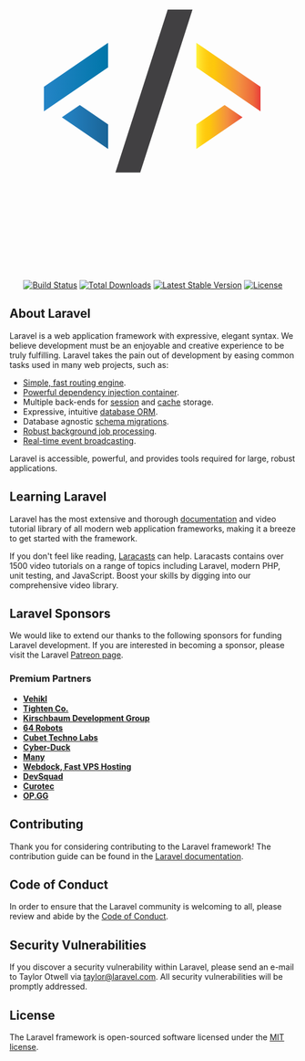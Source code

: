 <p align="center"><a href="https://costanoticias.com/dashboard" target="_blank">
<svg version="1.1" id="Layer_2" xmlns="http://www.w3.org/2000/svg" xmlns:xlink="http://www.w3.org/1999/xlink" 
	 viewBox="0 0 600 600" style="enable-background:new 0 0 600 600;" xml:space="preserve">
<style type="text/css">
	.st0{fill:url(#SVGID_1_);}
	.st1{fill:url(#SVGID_2_);}
	.st2{fill:url(#SVGID_3_);}
	.st3{fill:url(#SVGID_4_);}
	.st4{fill:#414042;}
	.st5{display:none;fill:#414042;}
	.st6{font-family:'MicrosoftTaiLe-Bold';}
	.st7{font-size:75.4064px;}
	.st8{letter-spacing:-3;}
	.st9{display:none;}
	.st10{font-size:36px;}
</style>
<g>
	<g>
		<g>
			<linearGradient id="SVGID_1_" gradientUnits="userSpaceOnUse" x1="109.4151" y1="297.306" x2="206.2286" y2="297.306">
				<stop  offset="0" style="stop-color:#2484C6"/>
				<stop  offset="1" style="stop-color:#1A6497"/>
			</linearGradient>
			<polygon class="st0" points="206.23,291.87 206.23,343.17 109.42,277.1 146.99,251.44 			"/>
			<linearGradient id="SVGID_2_" gradientUnits="userSpaceOnUse" x1="71.8794" y1="193.13" x2="206.1239" y2="193.13">
				<stop  offset="0" style="stop-color:#2484C6"/>
				<stop  offset="1" style="stop-color:#0076A9"/>
			</linearGradient>
			<polygon class="st1" points="206.12,172.98 71.88,264.58 71.88,213.28 206.12,121.68 			"/>
		</g>
		<g>
			<linearGradient id="SVGID_3_" gradientUnits="userSpaceOnUse" x1="390.6703" y1="297.306" x2="487.4839" y2="297.306">
				<stop  offset="0" style="stop-color:#FFF33B"/>
				<stop  offset="0.0595" style="stop-color:#FFE029"/>
				<stop  offset="0.1303" style="stop-color:#FFD217"/>
				<stop  offset="0.2032" style="stop-color:#FEC90E"/>
				<stop  offset="0.2809" style="stop-color:#FDC70C"/>
				<stop  offset="0.6685" style="stop-color:#F3903F"/>
				<stop  offset="0.8876" style="stop-color:#ED683C"/>
				<stop  offset="1" style="stop-color:#E93E3A"/>
			</linearGradient>
			<polygon class="st2" points="390.67,291.87 390.67,343.17 487.48,277.1 449.91,251.44 			"/>
			<linearGradient id="SVGID_4_" gradientUnits="userSpaceOnUse" x1="390.7751" y1="193.13" x2="525.0195" y2="193.13">
				<stop  offset="0" style="stop-color:#FFF33B"/>
				<stop  offset="0.0595" style="stop-color:#FFE029"/>
				<stop  offset="0.1303" style="stop-color:#FFD217"/>
				<stop  offset="0.2032" style="stop-color:#FEC90E"/>
				<stop  offset="0.2809" style="stop-color:#FDC70C"/>
				<stop  offset="0.6685" style="stop-color:#F3903F"/>
				<stop  offset="0.8876" style="stop-color:#ED683C"/>
				<stop  offset="1" style="stop-color:#E93E3A"/>
			</linearGradient>
			<polygon class="st3" points="390.78,172.98 525.02,264.58 525.02,213.28 390.78,121.68 			"/>
		</g>
		<polygon class="st4" points="273.36,392.33 221.49,392.33 330.84,52.28 382.71,52.28 		"/>
	</g>
	<text transform="matrix(1 0 0 1 51.1661 485.7973)" class="st5 st6 st7 st8">KRONNOS DEV</text>
	<text transform="matrix(1 0 0 1 157.822 540.8483)" class="st9 st6 st10">WEB DEVELOPER</text>
</g>
</svg>
</a></p>

<p align="center">
<a href="https://travis-ci.org/laravel/framework"><img src="https://travis-ci.org/laravel/framework.svg" alt="Build Status"></a>
<a href="https://packagist.org/packages/laravel/framework"><img src="https://img.shields.io/packagist/dt/laravel/framework" alt="Total Downloads"></a>
<a href="https://packagist.org/packages/laravel/framework"><img src="https://img.shields.io/packagist/v/laravel/framework" alt="Latest Stable Version"></a>
<a href="https://packagist.org/packages/laravel/framework"><img src="https://img.shields.io/packagist/l/laravel/framework" alt="License"></a>
</p>

## About Laravel

Laravel is a web application framework with expressive, elegant syntax. We believe development must be an enjoyable and creative experience to be truly fulfilling. Laravel takes the pain out of development by easing common tasks used in many web projects, such as:

- [Simple, fast routing engine](https://laravel.com/docs/routing).
- [Powerful dependency injection container](https://laravel.com/docs/container).
- Multiple back-ends for [session](https://laravel.com/docs/session) and [cache](https://laravel.com/docs/cache) storage.
- Expressive, intuitive [database ORM](https://laravel.com/docs/eloquent).
- Database agnostic [schema migrations](https://laravel.com/docs/migrations).
- [Robust background job processing](https://laravel.com/docs/queues).
- [Real-time event broadcasting](https://laravel.com/docs/broadcasting).

Laravel is accessible, powerful, and provides tools required for large, robust applications.

## Learning Laravel

Laravel has the most extensive and thorough [documentation](https://laravel.com/docs) and video tutorial library of all modern web application frameworks, making it a breeze to get started with the framework.

If you don't feel like reading, [Laracasts](https://laracasts.com) can help. Laracasts contains over 1500 video tutorials on a range of topics including Laravel, modern PHP, unit testing, and JavaScript. Boost your skills by digging into our comprehensive video library.

## Laravel Sponsors

We would like to extend our thanks to the following sponsors for funding Laravel development. If you are interested in becoming a sponsor, please visit the Laravel [Patreon page](https://patreon.com/taylorotwell).

### Premium Partners

- **[Vehikl](https://vehikl.com/)**
- **[Tighten Co.](https://tighten.co)**
- **[Kirschbaum Development Group](https://kirschbaumdevelopment.com)**
- **[64 Robots](https://64robots.com)**
- **[Cubet Techno Labs](https://cubettech.com)**
- **[Cyber-Duck](https://cyber-duck.co.uk)**
- **[Many](https://www.many.co.uk)**
- **[Webdock, Fast VPS Hosting](https://www.webdock.io/en)**
- **[DevSquad](https://devsquad.com)**
- **[Curotec](https://www.curotec.com/services/technologies/laravel/)**
- **[OP.GG](https://op.gg)**

## Contributing

Thank you for considering contributing to the Laravel framework! The contribution guide can be found in the [Laravel documentation](https://laravel.com/docs/contributions).

## Code of Conduct

In order to ensure that the Laravel community is welcoming to all, please review and abide by the [Code of Conduct](https://laravel.com/docs/contributions#code-of-conduct).

## Security Vulnerabilities

If you discover a security vulnerability within Laravel, please send an e-mail to Taylor Otwell via [taylor@laravel.com](mailto:taylor@laravel.com). All security vulnerabilities will be promptly addressed.

## License

The Laravel framework is open-sourced software licensed under the [MIT license](https://opensource.org/licenses/MIT).
